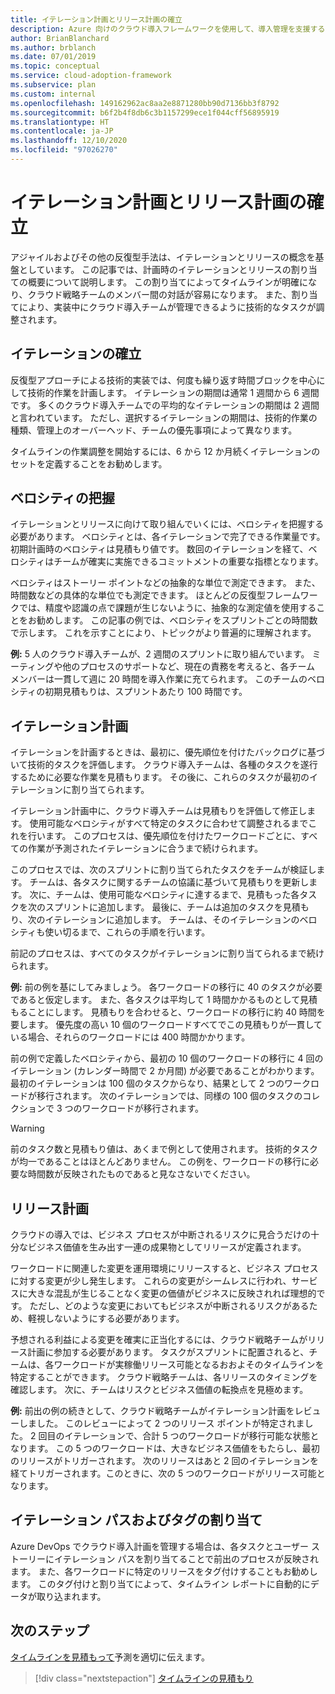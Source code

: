 ```yaml
---
title: イテレーション計画とリリース計画の確立
description: Azure 向けのクラウド導入フレームワークを使用して、導入管理を支援するイテレーション計画とリリース計画を定義する方法について学習します。
author: BrianBlanchard
ms.author: brblanch
ms.date: 07/01/2019
ms.topic: conceptual
ms.service: cloud-adoption-framework
ms.subservice: plan
ms.custom: internal
ms.openlocfilehash: 149162962ac8aa2e8871280bb90d7136bb3f8792
ms.sourcegitcommit: b6f2b4f8db6c3b1157299ece1f044cff56895919
ms.translationtype: HT
ms.contentlocale: ja-JP
ms.lasthandoff: 12/10/2020
ms.locfileid: "97026270"
---
```

# <a name="establish-iterations-and-release-plans"></a>イテレーション計画とリリース計画の確立

アジャイルおよびその他の反復型手法は、イテレーションとリリースの概念を基盤としています。 この記事では、計画時のイテレーションとリリースの割り当ての概要について説明します。 この割り当てによってタイムラインが明確になり、クラウド戦略チームのメンバー間の対話が容易になります。 また、割り当てにより、実装中にクラウド導入チームが管理できるように技術的なタスクが調整されます。

## <a name="establish-iterations"></a>イテレーションの確立

反復型アプローチによる技術的実装では、何度も繰り返す時間ブロックを中心にして技術的作業を計画します。 イテレーションの期間は通常 1 週間から 6 週間です。 多くのクラウド導入チームでの平均的なイテレーションの期間は 2 週間と言われています。 ただし、選択するイテレーションの期間は、技術的作業の種類、管理上のオーバーヘッド、チームの優先事項によって異なります。

タイムラインの作業調整を開始するには、6 から 12 か月続くイテレーションのセットを定義することをお勧めします。

## <a name="understand-velocity"></a>ベロシティの把握

イテレーションとリリースに向けて取り組んでいくには、ベロシティを把握する必要があります。 ベロシティとは、各イテレーションで完了できる作業量です。 初期計画時のベロシティは見積もり値です。 数回のイテレーションを経て、ベロシティはチームが確実に実施できるコミットメントの重要な指標となります。

ベロシティはストーリー ポイントなどの抽象的な単位で測定できます。 また、時間数などの具体的な単位でも測定できます。 ほとんどの反復型フレームワークでは、精度や認識の点で課題が生じないように、抽象的な測定値を使用することをお勧めします。 この記事の例では、ベロシティをスプリントごとの時間数で示します。 これを示すことにより、トピックがより普遍的に理解されます。

**例:** 5 人のクラウド導入チームが、2 週間のスプリントに取り組んでいます。 ミーティングや他のプロセスのサポートなど、現在の責務を考えると、各チーム メンバーは一貫して週に 20 時間を導入作業に充てられます。 このチームのベロシティの初期見積もりは、スプリントあたり 100 時間です。

## <a name="iteration-planning"></a>イテレーション計画

イテレーションを計画するときは、最初に、優先順位を付けたバックログに基づいて技術的タスクを評価します。 クラウド導入チームは、各種のタスクを遂行するために必要な作業を見積もります。 その後に、これらのタスクが最初のイテレーションに割り当てられます。

イテレーション計画中に、クラウド導入チームは見積もりを評価して修正します。 使用可能なベロシティがすべて特定のタスクに合わせて調整されるまでこれを行います。 このプロセスは、優先順位を付けたワークロードごとに、すべての作業が予測されたイテレーションに合うまで続けられます。

このプロセスでは、次のスプリントに割り当てられたタスクをチームが検証します。 チームは、各タスクに関するチームの協議に基づいて見積もりを更新します。 次に、チームは、使用可能なベロシティに達するまで、見積もった各タスクを次のスプリントに追加します。 最後に、チームは追加のタスクを見積もり、次のイテレーションに追加します。 チームは、そのイテレーションのベロシティも使い切るまで、これらの手順を行います。

前記のプロセスは、すべてのタスクがイテレーションに割り当てられるまで続けられます。

**例:** 前の例を基にしてみましょう。 各ワークロードの移行に 40 のタスクが必要であると仮定します。 また、各タスクは平均して 1 時間かかるものとして見積もることにします。 見積もりを合わせると、ワークロードの移行に約 40 時間を要します。 優先度の高い 10 個のワークロードすべてでこの見積もりが一貫している場合、それらのワークロードには 400 時間かかります。

前の例で定義したベロシティから、最初の 10 個のワークロードの移行に 4 回のイテレーション (カレンダー時間で 2 か月間) が必要であることがわかります。 最初のイテレーションは 100 個のタスクからなり、結果として 2 つのワークロードが移行されます。 次のイテレーションでは、同様の 100 個のタスクのコレクションで 3 つのワークロードが移行されます。

> [!WARNING]
> 前のタスク数と見積もり値は、あくまで例として使用されます。 技術的タスクが均一であることはほとんどありません。 この例を、ワークロードの移行に必要な時間数が反映されたものであると見なさないでください。

## <a name="release-planning"></a>リリース計画

クラウドの導入では、ビジネス プロセスが中断されるリスクに見合うだけの十分なビジネス価値を生み出す一連の成果物としてリリースが定義されます。

ワークロードに関連した変更を運用環境にリリースすると、ビジネス プロセスに対する変更が少し発生します。 これらの変更がシームレスに行われ、サービスに大きな混乱が生じることなく変更の価値がビジネスに反映されれば理想的です。 ただし、どのような変更においてもビジネスが中断されるリスクがあるため、軽視しないようにする必要があります。

予想される利益による変更を確実に正当化するには、クラウド戦略チームがリリース計画に参加する必要があります。 タスクがスプリントに配置されると、チームは、各ワークロードが実稼働リリース可能となるおおよそのタイムラインを特定することができます。 クラウド戦略チームは、各リリースのタイミングを確認します。 次に、チームはリスクとビジネス価値の転換点を見極めます。

**例:** 前出の例の続きとして、クラウド戦略チームがイテレーション計画をレビューしました。 このレビューによって 2 つのリリース ポイントが特定されました。 2 回目のイテレーションで、合計 5 つのワークロードが移行可能な状態となります。 この 5 つのワークロードは、大きなビジネス価値をもたらし、最初のリリースがトリガーされます。 次のリリースはあと 2 回のイテレーションを経てトリガーされます。このときに、次の 5 つのワークロードがリリース可能となります。

## <a name="assign-iteration-paths-and-tags"></a>イテレーション パスおよびタグの割り当て

Azure DevOps でクラウド導入計画を管理する場合は、各タスクとユーザー ストーリーにイテレーション パスを割り当てることで前出のプロセスが反映されます。 また、各ワークロードに特定のリリースをタグ付けすることもお勧めします。 このタグ付けと割り当てによって、タイムライン レポートに自動的にデータが取り込まれます。

## <a name="next-steps"></a>次のステップ

[タイムラインを見積もって](./timelines.md)予測を適切に伝えます。

> [!div class="nextstepaction"]
> [タイムラインの見積もり](./timelines.md)
